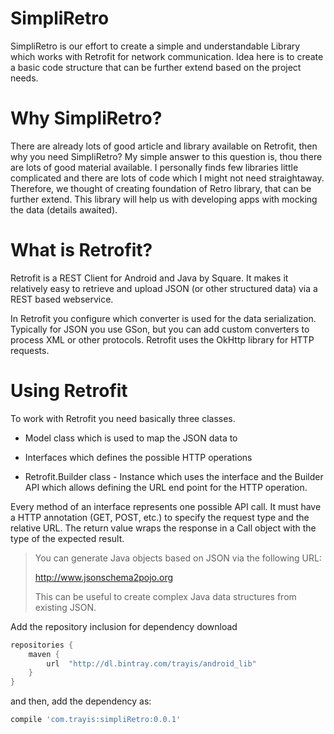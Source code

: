 # SimpliRetro
SimpliRetro is our effort to create a simple and understandable Library which works with Retrofit for network communication. Idea here is to create a basic code structure 
that can be further extend based on the project needs.

# Why SimpliRetro?
There are already lots of good article and library available on Retrofit, then why you need SimpliRetro?
My simple answer to this question is, thou there are lots of good material available. I personally finds few libraries little complicated and there are lots of code which I might not need straightaway.
Therefore, we thought of creating foundation of Retro library, that can be further extend.
This library will help us with developing apps with mocking the data (details awaited).

# What is Retrofit?
Retrofit is a REST Client for Android and Java by Square. It makes it relatively easy to retrieve and upload JSON (or other structured data) via a REST based webservice.

In Retrofit you configure which converter is used for the data serialization. Typically for JSON you use GSon, but you can add custom converters to process XML or other protocols. Retrofit uses the OkHttp library for HTTP requests.

# Using Retrofit
To work with Retrofit you need basically three classes.

- Model class which is used to map the JSON data to

- Interfaces which defines the possible HTTP operations

- Retrofit.Builder class - Instance which uses the interface and the Builder API which allows defining the URL end point for the HTTP operation.

Every method of an interface represents one possible API call. It must have a HTTP annotation (GET, POST, etc.) to specify the request type and the relative URL. The return value wraps the response in a Call object with the type of the expected result.

> You can generate Java objects based on JSON via the following URL:
> 
> http://www.jsonschema2pojo.org
> 
> This can be useful to create complex Java data structures from existing JSON.

Add the repository inclusion for dependency download

```gradle
repositories {
    maven {
        url  "http://dl.bintray.com/trayis/android_lib" 
    }
}
```

and then, add the dependency as: 

```gradle
compile 'com.trayis:simpliRetro:0.0.1'
```